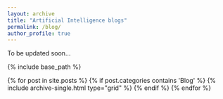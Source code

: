 ```yaml
---
layout: archive
title: "Artificial Intelligence blogs"
permalink: /blog/
author_profile: true  
---
```

To be updated soon...

{% include base_path %}

<div class="grid__wrapper">
  {% for post in site.posts %}
    {% if post.categories contains 'Blog' %}
      {% include archive-single.html type="grid" %}
    {% endif %}
  {% endfor %}
</div>
